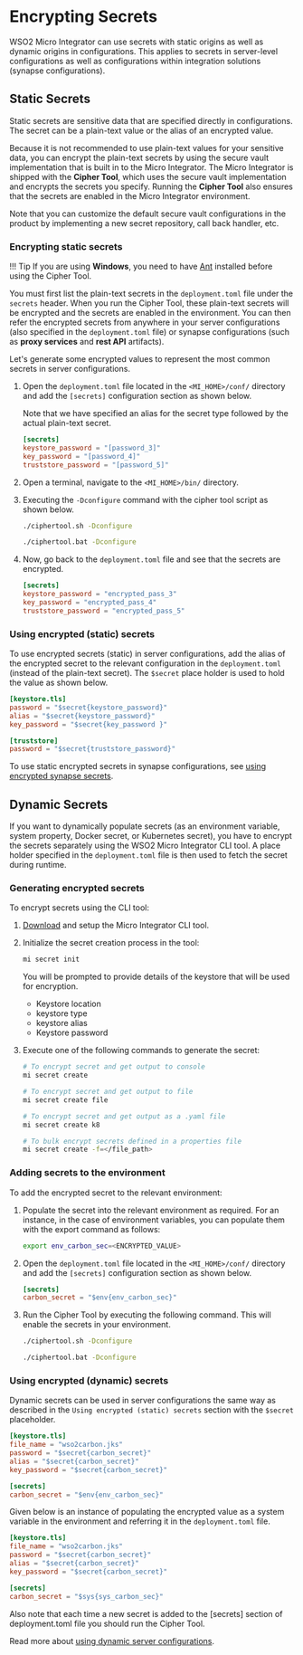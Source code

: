 # Encrypting Secrets

WSO2 Micro Integrator can use secrets with static origins as well as dynamic origins in configurations. This applies to secrets in server-level configurations as well as configurations within integration solutions (synapse configurations).

## Static Secrets

Static secrets are sensitive data that are specified directly in configurations. The secret can be a plain-text value or the alias of an encrypted value.

Because it is not recommended to use plain-text values for your sensitive data, you can encrypt the plain-text secrets by using the secure vault implementation that is built in to the Micro Integrator. The Micro Integrator is shipped with the **Cipher Tool**, which uses the secure vault implementation and encrypts the secrets you specify. Running the **Cipher Tool** also ensures that the secrets are enabled in the Micro Integrator environment.

Note that you can customize the default secure vault configurations in the product by implementing a new secret repository, call back handler, etc.

### Encrypting static secrets

!!! Tip
    If you are using **Windows**, you need to have [Ant](http://ant.apache.org/) installed before using the Cipher Tool.

You must first list the plain-text secrets in the `deployment.toml` file under the `secrets` header. When you run the Cipher Tool, these plain-text secrets will be encrypted and the secrets are enabled in the environment. You can then refer the encrypted secrets from anywhere in your server configurations (also specified in the `deployment.toml` file) or synapse configurations (such as **proxy services** and **rest API** artifacts).

Let's generate some encrypted values to represent the most common secrets in server configurations.

1. Open the `deployment.toml` file located in the `<MI_HOME>/conf/` directory and add the `[secrets]` configuration section as shown below.

    Note that we have specified an alias for the secret type followed by the actual plain-text secret.

    ```toml
    [secrets]
    keystore_password = "[password_3]"
    key_password = "[password_4]"
    truststore_password = "[password_5]"
    ```

2. Open a terminal, navigate to the `<MI_HOME>/bin/` directory.
3. Executing the `-Dconfigure` command with the cipher tool script as shown below.

    ```bash tab='On Linux'
    ./ciphertool.sh -Dconfigure
    ```

    ```bash tab='On Windows'
    ./ciphertool.bat -Dconfigure
    ```

3. Now, go back to the `deployment.toml` file and see that the secrets are encrypted.

    ```toml
    [secrets]
    keystore_password = "encrypted_pass_3"
    key_password = "encrypted_pass_4"
    truststore_password = "encrypted_pass_5"
    ```

### Using encrypted (static) secrets
To use encrypted secrets (static) in server configurations, add the alias of the encrypted secret to the relevant configuration in the `deployment.toml` (instead of the plain-text secret). The `$secret` place holder is used to hold the value as shown below.

```toml
[keystore.tls]
password = "$secret{keystore_password}"
alias = "$secret{keystore_password}"
key_password = "$secret{key_password }"  

[truststore]                  
password = "$secret{truststore_password}"
```

To use static encrypted secrets in synapse configurations, see [using encrypted synapse secrets](../../../develop/creating-artifacts/encrypting-synapse-passwords).

## Dynamic Secrets

If you want to dynamically populate secrets (as an environment variable, system property, Docker secret, or Kubernetes secret), you have to encrypt the secrets separately using the WSO2 Micro Integrator CLI tool. A place holder specified in the `deployment.toml` file is then used to fetch the secret during runtime.

### Generating encrypted secrets

To encrypt secrets using the CLI tool:

1.  [Download](https://wso2.com/integration/micro-integrator/tooling/) and setup the Micro Integrator CLI tool.

2.  Initialize the secret creation process in the tool:

    ```bash
    mi secret init
    ```

    You will be prompted to provide details of the keystore that will be used for encryption.

    - Keystore location
    - keystore type
    - keystore alias
    - Keystore password

3.  Execute one of the following commands to generate the secret:

    ```bash
    # To encrypt secret and get output to console
    mi secret create

    # To encrypt secret and get output to file
    mi secret create file

    # To encrypt secret and get output as a .yaml file
    mi secret create k8

    # To bulk encrypt secrets defined in a properties file
    mi secret create -f=</file_path>
    ```
    
### Adding secrets to the environment

To add the encrypted secret to the relevant environment:

1. Populate the secret into the relevant environment as required. For an instance, in the case of environment variables, you can populate them with the export command as follows:

    ```bash
    export env_carbon_sec=<ENCRYPTED_VALUE>
    ```
    
2. Open the `deployment.toml` file located in the `<MI_HOME>/conf/` directory and add the `[secrets]` configuration section as shown below.

    ```toml
    [secrets]
    carbon_secret = "$env{env_carbon_sec}"
    ```
    
3. Run the Cipher Tool by executing the following command. This will enable the secrets in your environment.

    ```bash tab='On Linux'
    ./ciphertool.sh -Dconfigure
    ```

    ```bash tab='On Windows'
    ./ciphertool.bat -Dconfigure
    ```    

### Using encrypted (dynamic) secrets

Dynamic secrets can be used in server configurations the same way as described in the `Using encrypted (static) secrets` section with the `$secret` placeholder. 

```toml tab='Environment Variable'
[keystore.tls]
file_name = "wso2carbon.jks"
password = "$secret{carbon_secret}"
alias = "$secret{carbon_secret}"
key_password = "$secret{carbon_secret}"

[secrets]
carbon_secret = "$env{env_carbon_sec}"
```

Given below is an instance of populating the encrypted value as a system variable in the environment and referring it in the `deployment.toml` file.

```toml tab='System Property'
[keystore.tls]
file_name = "wso2carbon.jks"
password = "$secret{carbon_secret}"
alias = "$secret{carbon_secret}"
key_password = "$secret{carbon_secret}"

[secrets]
carbon_secret = "$sys{sys_carbon_sec}"
```

Also note that each time a new secret is added to the [secrets] section of deployment.toml file
you should run the Cipher Tool. 

Read more about [using dynamic server configurations](../../../setup/dynamic_server_configurations).
